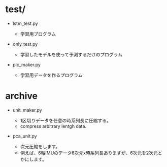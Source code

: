 # test/

  - lstm_test.py

    - 学習用プログラム

  - only_test.py

    - 学習したモデルを使って予測するだけのプログラム

  - pic_maker.py

    - 学習用データを作るプログラム
# archive

  - unit_maker.py
    - 1区切りデータを任意の時系列長に圧縮する。
    - compress arbitrary lentgh data.

  - pca_unit.py
    - 次元圧縮をします。
    - 例えば、6軸IMUのデータ6次元x時系列長ありますが、6次元を2次元とかにします。

